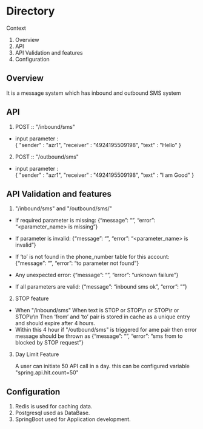 # Directory

Context
1. Overview
2. API
3. API Validation and features
4. Configuration


Overview
--------
It is a message system which has inbound and outbound SMS system


API
----

1. POST :: "/inbound/sms"
  - input parameter :   
    {
        "sender" : "azr1",
        "receiver" : "4924195509198",
        "text" : "Hello"
    }


2. POST :: "/outbound/sms"
  - input parameter :   
    {
        "sender" : "azr1",
        "receiver" : "4924195509198",
        "text" : "I am Good"
    }

API Validation and features
---------------------------

1. "/inbound/sms"  and "/outbound/sms/"

  - If required parameter is missing:
  {“message”: “”, “error”: “<parameter_name> is missing”}

  -  If parameter is invalid:
  {“message”: “”, “error”: “<parameter_name> is invalid”}

  - If ‘to’ is not found in the phone_number table for this account: 
  {“message”: “”, “error”: “to parameter not found”}

  - Any unexpected error:
  {“message”: “”, “error”: “unknown failure”}	

  - If all parameters are valid:
  {“message”: “inbound sms ok”, “error”: ””}	


2. STOP feature

  - When "/inbound/sms" When text is STOP or STOP\n or STOP\r or STOP\r\n 
  Then ‘from’ and ‘to’ pair is stored in cache as a unique entry and should expire after 4 hours.
  - Within this 4 hour if "/outbound/sms" is triggered for ame pair then error message should be thrown as
  {“message”: “”, “error”: “sms from <from> to <to> blocked by STOP request”}


3. Day Limit Feature

   A user can initiate 50 API call in a day. this can be configured variable "spring.api.hit.count=50"

Configuration
-------------
1. Redis is used for caching data.
2. Postgresql used as DataBase.
3. SpringBoot used for Application development.


